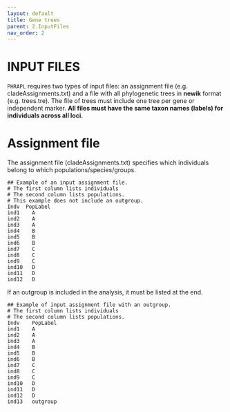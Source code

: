 ```yaml
---
layout: default
title: Gene trees
parent: 2.InputFiles
nav_order: 2
---
```


INPUT FILES
=======

`PHRAPL` requires two types of input files: an assignment file (e.g. cladeAssignments.txt) and a file with all phylogenetic trees in **newik** format (e.g. trees.tre). The file of trees must include one tree per gene or independent marker. __All files must have the same taxon names (labels) for individuals across all loci.__


# Assignment file
The assignment file (cladeAssignments.txt) specifies which individuals belong to which populations/species/groups. 

```
## Example of an input assignment file. 
# The first column lists individuals 
# The second column lists populations.
# This example does not include an outgroup.
Indv  PopLabel
ind1	A
ind2	A
ind3	A
ind4	B
ind5	B
ind6	B
ind7	C
ind8	C
ind9	C
ind10	D
ind11	D
ind12	D
```

If an outgroup is included in the analysis, it must be listed at the end.
```
## Example of input assignment file with an outgroup. 
# The first column lists individuals 
# The second column lists populations.
Indv	PopLabel
ind1	A
ind2	A
ind3	A
ind4	B
ind5	B
ind6	B
ind7	C
ind8	C
ind9	C
ind10	D
ind11	D
ind12	D
ind13	outgroup
```
